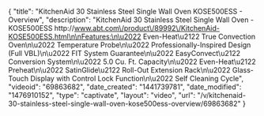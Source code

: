{
    "title": "KitchenAid 30 Stainless Steel Single Wall Oven KOSE500ESS - Overview",
    "description": "KitchenAid 30  Stainless Steel Single Wall Oven - KOSE500ESS http:\/\/www.abt.com\/product\/89992\/KitchenAid-KOSE500ESS.html\n\nFeatures:\n\u2022 Even-Heat\u2122 True Convection Oven\n\u2022 Temperature Probe\n\u2022 Professionally-Inspired Design (Full VBL)\n\u2022 FIT System Guarantee\n\u2022 EasyConvect\u2122 Conversion System\n\u2022 5.0 Cu. Ft. Capacity\n\u2022 Even-Heat\u2122 Preheat\n\u2022 SatinGlide\u2122 Roll-Out Extension Rack\n\u2022 Glass-Touch Display with Control Lock Function\n\u2022 Self Cleaning Cycle",
    "videoid": "69863682",
    "date_created": "1441739781",
    "date_modified": "1476910152",
    "type": "captivate",
    "layout": "video",
    "url": "\/v\/kitchenaid-30-stainless-steel-single-wall-oven-kose500ess-overview\/69863682"
}